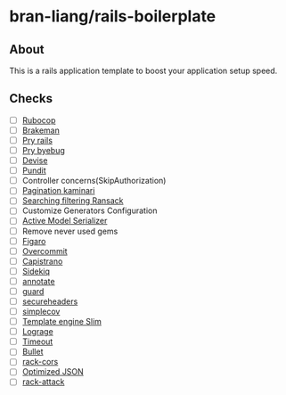 # bran-liang/rails-boilerplate

## About
This is a rails application template to boost your application setup speed.

## Checks
- [ ] [Rubocop](https://github.com/bbatsov/rubocop)
- [ ] [Brakeman](https://github.com/presidentbeef/brakeman)
- [ ] [Pry rails](https://github.com/rweng/pry-rails)
- [ ] [Pry byebug](https://github.com/deivid-rodriguez/pry-byebug)
- [ ] [Devise](https://github.com/plataformatec/devise)
- [ ] [Pundit](https://github.com/elabs/pundit)
- [ ] Controller concerns(SkipAuthorization)
- [ ] [Pagination kaminari](https://github.com/kaminari/kaminari)
- [ ] [Searching filtering Ransack](https://github.com/activerecord-hackery/ransack)
- [ ] Customize Generators Configuration
- [ ] [Active Model Serializer](https://github.com/rails-api/active_model_serializers)
- [ ] Remove never used gems
- [ ] [Figaro](https://github.com/laserlemon/figaro)
- [ ] [Overcommit](https://github.com/brigade/overcommit)
- [ ] [Capistrano](https://github.com/capistrano/capistrano)
- [ ] [Sidekiq](http://sidekiq.org/)
- [ ] [annotate](https://github.com/ctran/annotate_models)
- [ ] [guard](https://github.com/guard/guard)
- [ ] [secureheaders](https://github.com/twitter/secureheaders)
- [ ] [simplecov](https://github.com/colszowka/simplecov)
- [ ] [Template engine Slim](https://github.com/slim-template/slim)
- [ ] [Lograge](https://github.com/roidrage/lograge)
- [ ] [Timeout](https://github.com/heroku/rack-timeout)
- [ ] [Bullet](https://github.com/flyerhzm/bullet)
- [ ] [rack-cors](https://github.com/cyu/rack-cors)
- [ ] [Optimized JSON](https://github.com/ohler55/oj)
- [ ] [rack-attack](https://github.com/kickstarter/rack-attack)
